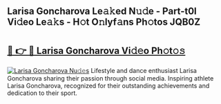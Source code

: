 ## Larisa Goncharova Le𝚊𝚔ed N𝚞𝚍e - Part-t0l Vi𝚍eo Le𝚊𝚔s - H𝚘t O𝚗lyf𝚊ns Ph𝚘tos JQB0Z

# <h2><a href="http://hf5e5u2.feru.top/?c=Larisa+Goncharova">🔗 👉 🔴 Larisa Goncharova Vi𝚍𝚎o Ph𝚘t𝚘𝚜</a></h2>

[![Larisa Goncharova Nu𝚍𝚎s](https://i.imgur.com/0TWrTi3.gif)](http://hf5e5u2.feru.top/?c=Larisa+Goncharova)
Lifestyle and dance enthusiast Larisa Goncharova sharing their passion through social media. Inspiring athlete Larisa Goncharova, recognized for their outstanding achievements and dedication to their sport. 
